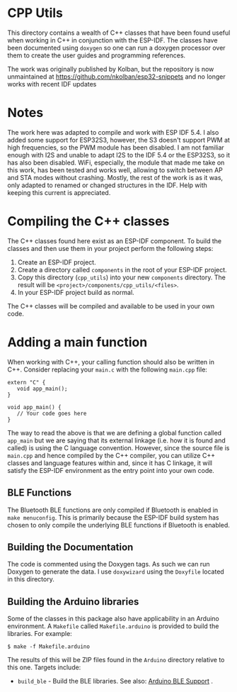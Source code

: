# CPP Utils
This directory contains a wealth of C++ classes that have been found useful when working in C++ in conjunction
with the ESP-IDF.  The classes have been documented using `doxygen` so one can run a doxygen processor over them
to create the user guides and programming references.

The work was originally published by Kolban, but the repository is now unmaintained at https://github.com/nkolban/esp32-snippets and no longer works with recent IDF updates

# Notes
The work here was adapted to compile and work with ESP IDF 5.4. I also added some support for ESP32S3, however, the S3 doesn't support PWM at high frequencies, so the PWM module has been disabled. I am not familiar enough with I2S and unable to adapt I2S to the IDF 5.4 or the ESP32S3, so it has also been disabled. WiFi, especially, the module that made me take on this work, has been tested and works well, allowing to switch between AP and STA modes without crashing. Mostly, the rest of the work is as it was, only adapted to renamed or changed structures in the IDF. Help with keeping this current is appreciated.

# Compiling the C++ classes
The C++ classes found here exist as an ESP-IDF component.  To build the classes and then use them in your project perform the following
steps:

1. Create an ESP-IDF project.
2. Create a directory called `components` in the root of your ESP-IDF project.
3. Copy this directory (`cpp_utils`) into your new `components` directory.  The result will be `<project>/components/cpp_utils/<files>`.
4. In your ESP-IDF project build as normal.

The C++ classes will be compiled and available to be used in your own code.

# Adding a main function
When working with C++, your calling function should also be written in C++.  Consider replacing your `main.c` with the following
`main.cpp` file:

```
extern "C" {
   void app_main();
}

void app_main() {
   // Your code goes here
}
```

The way to read the above is that we are defining a global function called `app_main` but we are saying that its external
linkage (i.e. how it is found and called) is using the C language convention.  However, since the source file is `main.cpp` and
hence compiled by the C++ compiler, you can utilize C++ classes and language features within and, since it has C linkage, it will
satisfy the ESP-IDF environment as the entry point into your own code.

## BLE Functions
The Bluetooth BLE functions are only compiled if Bluetooth is enabled in `make menuconfig`.  This is primarily because
the ESP-IDF build system has chosen to only compile the underlying BLE functions if Bluetooth is enabled.

## Building the Documentation
The code is commented using the Doxygen tags.  As such we can run Doxygen to generate the data.  I use `doxywizard` using
the `Doxyfile` located in this directory.

## Building the Arduino libraries
Some of the classes in this package also have applicability in an Arduino environment.  A `Makefile` called `Makefile.arduino` is provided to build the libraries.  For example:

```
$ make -f Makefile.arduino
```

The results of this will be ZIP files found in the `Arduino` directory relative to this one.  Targets include:

* `build_ble` - Build the BLE libraries. See also: [Arduino BLE Support](ArduinoBLE.md) .
